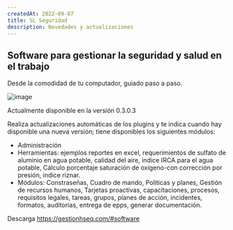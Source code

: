 ```yaml
---
createdAt: 2022-09-07
title: SL Seguridad
description: Novedades y actualizaciones
---
```

## Software para gestionar la seguridad y salud en el trabajo

D﻿esde la comodidad de tu computador, guiado paso a paso. 

![image](https://gestionhseq.com/assets/img/products/phone%20checklist.jpg)

A﻿ctualmente disponible en la versión 0.3.0.3

R﻿ealiza actualizaciones automáticas de los plugins y te indica cuando hay disponible una nueva versión; tiene disponibles los siguientes módulos:

* A﻿dministración
* H﻿erramientas: ejemplos reportes en excel, requerimientos de sulfato de aluminio en agua potable, calidad del aire, indice IRCA para el agua potable, Cálculo porcentaje saturación de oxígeno-con corrección por presión, indice riznar.
* M﻿ódulos: Constraseñas, Cuadro de mando, Políticas y planes, Gestión de recursos humanos, Tarjetas proactivas, capacitaciones, procesos, requisitos legales, tareas, grupos, planes de acción, incidentes, formatos, auditorias, entrega de epps, generar documentación.

D﻿escarga <https://gestionhseq.com/#software>